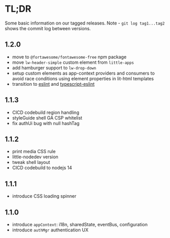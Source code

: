 # TL;DR

Some basic information on our tagged releases.
Note - `git log tag1...tag2` shows the commit log between versions.

## 1.2.0

* move to `@fortawesome/fontawesome-free` npm package
* move `lw-header-simple` custom element from `little-apps`
* add hamburger support to `lw-drop-down`
* setup custom elements as app-context providers and consumers to avoid race conditions using element properties in lit-html templates
* transition to [eslint](https://eslint.org/) and [typescript-eslint](https://github.com/typescript-eslint/typescript-eslint)

## 1.1.3

* CICD codebuild region handling
* styleGuide shell GA CSP whitelist
* fix authUi bug with null hashTag

## 1.1.2

* print media CSS rule
* little-nodedev version
* tweak shell layout
* CICD codebuild to nodejs 14

## 1.1.1

* introduce CSS loading spinner

## 1.1.0

* introduce `appContext`: i18n, sharedState, eventBus, configuration
* introduce `authMgr` authentication UX
